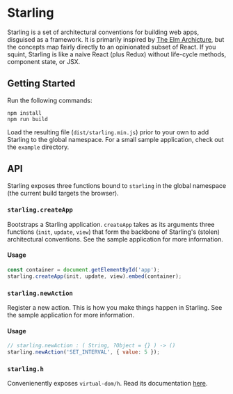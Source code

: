 # Starling

Starling is a set of architectural conventions for building web apps, disguised
as a framework. It is primarily inspired by [The Elm
Archicture](https://guide.elm-lang.org/architecture/), but the concepts map
fairly directly to an opinionated subset of React. If you squint, Starling is
like a naive React (plus Redux) without life-cycle methods, component state, or
JSX.

## Getting Started

Run the following commands:

```
npm install
npm run build
```

Load the resulting file (`dist/starling.min.js`) prior to your own to add
Starling to the global namespace. For a small sample application, check out the
`example` directory.

## API

Starling exposes three functions bound to `starling` in the global namespace
(the current build targets the browser).

### `starling.createApp`

Bootstraps a Starling application. `createApp` takes as its arguments three
functions (`init`, `update`, `view`) that form the backbone of Starling's
(stolen) architectural conventions. See the sample application for more
information.

#### Usage

```javascript
const container = document.getElementById('app');
starling.createApp(init, update, view).embed(container);
```


### `starling.newAction`

Register a new action. This is how you make things happen in Starling. See the
sample application for more information.

#### Usage

```javascript
// starling.newAction : ( String, ?Object = {} ) -> ()
starling.newAction('SET_INTERVAL', { value: 5 });
```

### `starling.h`

Convenienently exposes `virtual-dom/h`. Read its documentation
[here](https://github.com/Matt-Esch/virtual-dom/blob/master/virtual-hyperscript/README.md).

